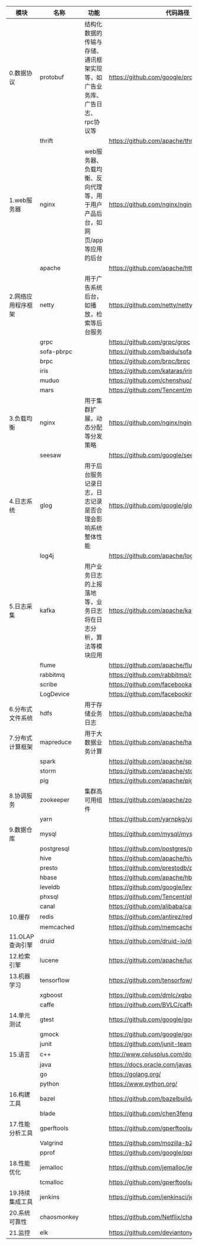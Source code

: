 
|模块|名称|功能|代码路径|
|----|----|----|----|
|0.数据协议|protobuf|结构化数据的传输与存储、通讯框架实现等，如广告业务库、广告日志、rpc协议等|https://github.com/google/protobuf|
||thrift||https://github.com/apache/thrift|
|1.web服务器|nginx|web服务器、负载均衡、反向代理等，用于用户产品后台，如网页/app等应用的后台|https://github.com/nginx/nginx|
||apache||https://github.com/apache/httpd|
|2.网络应用程序框架|netty|用于广告系统后台，如播放，检索等后台服务|https://github.com/netty/netty|
||grpc||https://github.com/grpc/grpc|
||sofa-pbrpc||https://github.com/baidu/sofa-pbrpc|
||brpc||https://github.com/brpc/brpc|
||iris||https://github.com/kataras/iris|
||muduo||https://github.com/chenshuo/muduo|
||mars||https://github.com/Tencent/mars|
|3.负载均衡|nginx|用于集群扩展，动态分配等分发策略|https://github.com/nginx/nginx|
||seesaw||https://github.com/google/seesaw|
|4.日志系统|glog|用于后台服务记录日志，日志记录是否合理会影响系统整体性能|https://github.com/google/glog|
||log4j||https://github.com/apache/log4j|
|5.日志采集|kafka|用户业务日志的上报落地等，业务日志将在日志分析，算法等模块应用|https://github.com/apache/kafka|
||flume||https://github.com/apache/flume|
||rabbitmq||https://github.com/rabbitmq/rabbitmq-server|
||scribe||https://github.com/facebookarchive/scribe|
||LogDevice||https://github.com/facebookincubator/LogDevice|
|6.分布式文件系统|hdfs|用于存储业务日志|https://github.com/apache/hadoop-hdfs|
|7.分布式计算框架|mapreduce|用于大数据业务计算|https://github.com/apache/hadoop-mapreduce|
||spark||https://github.com/apache/spark|
||storm||https://github.com/apache/storm|
||pig||https://github.com/apache/pig|
|8.协调服务|zookeeper|集群高可用组件|https://github.com/apache/zookeeper|
||yarn||https://github.com/yarnpkg/yarn|
|9.数据仓库|mysql||https://github.com/mysql/mysql-server|
||postgresql||https://github.com/postgres/postgres|
||hive||https://github.com/apache/hive|
||presto||https://github.com/prestodb/presto|
||hbase|                                                              |https://github.com/apache/hbase|
||leveldb||https://github.com/google/leveldb|
||phxsql||https://github.com/Tencent/phxsql|
||canal||https://github.com/alibaba/canal|
|10.缓存|redis||https://github.com/antirez/redis|
||memcached||https://github.com/memcached/memcached|
|11.OLAP查询引擎|druid||https://github.com/druid-io/druid|
|12.检索引擎|lucene||https://github.com/apache/lucene-solr|
|13.机器学习|tensorflow||https://github.com/tensorfow/tensorflow|
||xgboost||https://github.com/dmlc/xgboost|
||caffe||https://github.com/BVLC/caffe|
|14.单元测试|gtest||https://github.com/google/googletest|
||gmock||https://github.com/google/googlemock|
||junit||https://github.com/junit-team/junit5|
|15.语言|c++||http://www.cplusplus.com/doc/tutorial/|
||java||https://docs.oracle.com/javase/tutorial/|
||go||https://golang.org/|
||python||https://www.python.org/|
|16.构建工具|bazel||https://github.com/bazelbuild/bazel|
||blade||https://github.com/chen3feng/typhoon-blade|
|17.性能分析工具|gperftools||https://github.com/gperftools/gperftools|
||Valgrind||https://github.com/mozilla-b2g/valgrind|
||pprof||https://github.com/google/pprof|
|18.性能优化|jemalloc||https://github.com/jemalloc/jemalloc|
||tcmalloc||https://github.com/gperftools/gperftools|
|19.持续集成工具|jenkins||https://github.com/jenkinsci/jenkins|
|20.系统可靠性|chaosmonkey||https://github.com/Netflix/chaosmonkey|
|21.监控|elk||https://github.com/deviantony/docker-elk|
